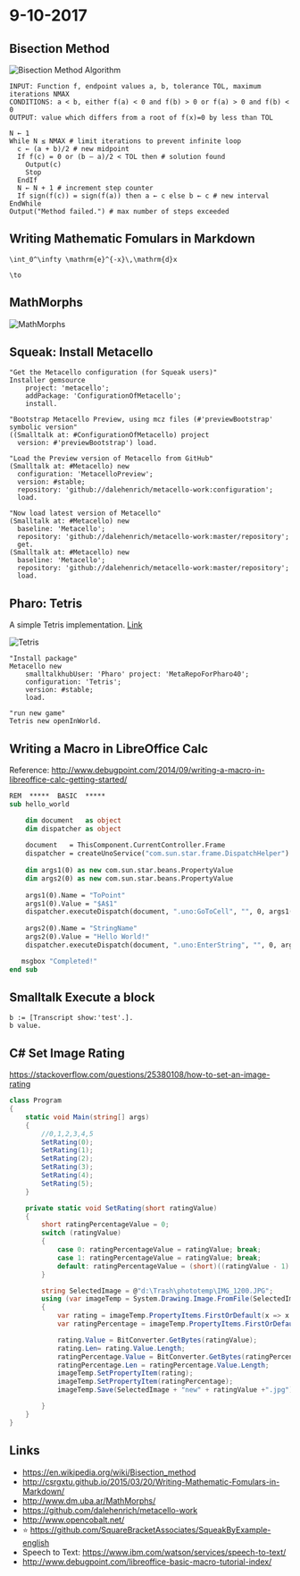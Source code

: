# 9-10-2017

## Bisection Method

![Bisection Method](250px-Bisection_method.svg.png)
Algorithm
```
INPUT: Function f, endpoint values a, b, tolerance TOL, maximum iterations NMAX
CONDITIONS: a < b, either f(a) < 0 and f(b) > 0 or f(a) > 0 and f(b) < 0
OUTPUT: value which differs from a root of f(x)=0 by less than TOL
 
N ← 1
While N ≤ NMAX # limit iterations to prevent infinite loop
  c ← (a + b)/2 # new midpoint
  If f(c) = 0 or (b – a)/2 < TOL then # solution found
    Output(c)
    Stop
  EndIf
  N ← N + 1 # increment step counter
  If sign(f(c)) = sign(f(a)) then a ← c else b ← c # new interval
EndWhile
Output("Method failed.") # max number of steps exceeded
```

## Writing Mathematic Fomulars in Markdown

```
\int_0^\infty \mathrm{e}^{-x}\,\mathrm{d}x

\to
```

## MathMorphs

![MathMorphs](http://www.dm.uba.ar/MathMorphs/morphic.gif)

## Squeak: Install Metacello

```smalltalk
"Get the Metacello configuration (for Squeak users)"
Installer gemsource
    project: 'metacello';
    addPackage: 'ConfigurationOfMetacello';
    install.

"Bootstrap Metacello Preview, using mcz files (#'previewBootstrap' symbolic version"
((Smalltalk at: #ConfigurationOfMetacello) project 
  version: #'previewBootstrap') load.

"Load the Preview version of Metacello from GitHub"
(Smalltalk at: #Metacello) new
  configuration: 'MetacelloPreview';
  version: #stable;
  repository: 'github://dalehenrich/metacello-work:configuration';
  load.

"Now load latest version of Metacello"
(Smalltalk at: #Metacello) new
  baseline: 'Metacello';
  repository: 'github://dalehenrich/metacello-work:master/repository';
  get.
(Smalltalk at: #Metacello) new
  baseline: 'Metacello';
  repository: 'github://dalehenrich/metacello-work:master/repository';
  load.
```

## Pharo: Tetris
A simple Tetris implementation. [Link](http://catalog.pharo.org/catalog/project/Tetris?_s=yoLwV9g2FUGYCA5C&_k=yr8IdgxXHNGn6k7R)

![Tetris](tetris.png)
```smalltalk
"Install package"
Metacello new
	smalltalkhubUser: 'Pharo' project: 'MetaRepoForPharo40';
	configuration: 'Tetris';
	version: #stable;
	load.

"run new game"	
Tetris new openInWorld.
```

## Writing a Macro in LibreOffice Calc
Reference: http://www.debugpoint.com/2014/09/writing-a-macro-in-libreoffice-calc-getting-started/

```vb
REM  *****  BASIC  *****
sub hello_world

	dim document   as object
	dim dispatcher as object
	
	document   = ThisComponent.CurrentController.Frame
	dispatcher = createUnoService("com.sun.star.frame.DispatchHelper")
	
	dim args1(0) as new com.sun.star.beans.PropertyValue
	dim args2(0) as new com.sun.star.beans.PropertyValue
	
	args1(0).Name = "ToPoint"
	args1(0).Value = "$A$1"
	dispatcher.executeDispatch(document, ".uno:GoToCell", "", 0, args1())
	
	args2(0).Name = "StringName"
	args2(0).Value = "Hello World!"
	dispatcher.executeDispatch(document, ".uno:EnterString", "", 0, args2())

   msgbox "Completed!"
end sub
```

## Smalltalk Execute a block
```smalltalk
b := [Transcript show:'test'.].
b value.
```

## C# Set Image Rating
https://stackoverflow.com/questions/25380108/how-to-set-an-image-rating
```csharp
class Program
{
    static void Main(string[] args)
    {
        //0,1,2,3,4,5
        SetRating(0);
        SetRating(1);
        SetRating(2);
        SetRating(3);
        SetRating(4);
        SetRating(5);
    }

    private static void SetRating(short ratingValue)
    {
        short ratingPercentageValue = 0;
        switch (ratingValue)
        {
            case 0: ratingPercentageValue = ratingValue; break;
            case 1: ratingPercentageValue = ratingValue; break;
            default: ratingPercentageValue = (short)((ratingValue - 1) * 25); break;
        }

        string SelectedImage = @"d:\Trash\phototemp\IMG_1200.JPG";
        using (var imageTemp = System.Drawing.Image.FromFile(SelectedImage))
        {
            var rating = imageTemp.PropertyItems.FirstOrDefault(x => x.Id == 18246);
            var ratingPercentage = imageTemp.PropertyItems.FirstOrDefault(x => x.Id == 18249);

            rating.Value = BitConverter.GetBytes(ratingValue);
            rating.Len= rating.Value.Length;
            ratingPercentage.Value = BitConverter.GetBytes(ratingPercentageValue);
            ratingPercentage.Len = ratingPercentage.Value.Length;
            imageTemp.SetPropertyItem(rating);
            imageTemp.SetPropertyItem(ratingPercentage);
            imageTemp.Save(SelectedImage + "new" + ratingValue +".jpg");

        }
    }
}
```


## Links
* https://en.wikipedia.org/wiki/Bisection_method
* http://csrgxtu.github.io/2015/03/20/Writing-Mathematic-Fomulars-in-Markdown/
* http://www.dm.uba.ar/MathMorphs/
* https://github.com/dalehenrich/metacello-work
* http://www.opencobalt.net/
* :star: https://github.com/SquareBracketAssociates/SqueakByExample-english
* Speech to Text: https://www.ibm.com/watson/services/speech-to-text/
* http://www.debugpoint.com/libreoffice-basic-macro-tutorial-index/